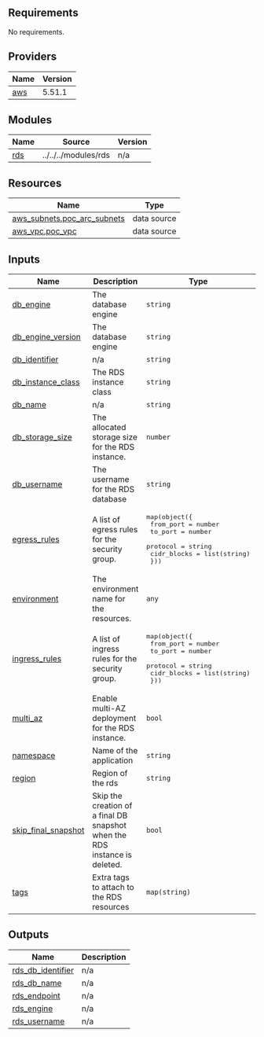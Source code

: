 <!-- BEGINNING OF PRE-COMMIT-TERRAFORM DOCS HOOK -->
## Requirements

No requirements.

## Providers

| Name | Version |
|------|---------|
| <a name="provider_aws"></a> [aws](#provider\_aws) | 5.51.1 |

## Modules

| Name | Source | Version |
|------|--------|---------|
| <a name="module_rds"></a> [rds](#module\_rds) | ../../../modules/rds | n/a |

## Resources

| Name | Type |
|------|------|
| [aws_subnets.poc_arc_subnets](https://registry.terraform.io/providers/hashicorp/aws/latest/docs/data-sources/subnets) | data source |
| [aws_vpc.poc_vpc](https://registry.terraform.io/providers/hashicorp/aws/latest/docs/data-sources/vpc) | data source |

## Inputs

| Name | Description | Type | Default | Required |
|------|-------------|------|---------|:--------:|
| <a name="input_db_engine"></a> [db\_engine](#input\_db\_engine) | The database engine | `string` | n/a | yes |
| <a name="input_db_engine_version"></a> [db\_engine\_version](#input\_db\_engine\_version) | The database engine | `string` | n/a | yes |
| <a name="input_db_identifier"></a> [db\_identifier](#input\_db\_identifier) | n/a | `string` | n/a | yes |
| <a name="input_db_instance_class"></a> [db\_instance\_class](#input\_db\_instance\_class) | The RDS instance class | `string` | n/a | yes |
| <a name="input_db_name"></a> [db\_name](#input\_db\_name) | n/a | `string` | n/a | yes |
| <a name="input_db_storage_size"></a> [db\_storage\_size](#input\_db\_storage\_size) | The allocated storage size for the RDS instance. | `number` | n/a | yes |
| <a name="input_db_username"></a> [db\_username](#input\_db\_username) | The username for the RDS database | `string` | n/a | yes |
| <a name="input_egress_rules"></a> [egress\_rules](#input\_egress\_rules) | A list of egress rules for the security group. | <pre>map(object({<br>    from_port   = number<br>    to_port     = number<br>    protocol    = string<br>    cidr_blocks = list(string)<br>  }))</pre> | n/a | yes |
| <a name="input_environment"></a> [environment](#input\_environment) | The environment name for the resources. | `any` | n/a | yes |
| <a name="input_ingress_rules"></a> [ingress\_rules](#input\_ingress\_rules) | A list of ingress rules for the security group. | <pre>map(object({<br>    from_port   = number<br>    to_port     = number<br>    protocol    = string<br>    cidr_blocks = list(string)<br>  }))</pre> | n/a | yes |
| <a name="input_multi_az"></a> [multi\_az](#input\_multi\_az) | Enable multi-AZ deployment for the RDS instance. | `bool` | n/a | yes |
| <a name="input_namespace"></a> [namespace](#input\_namespace) | Name of the application | `string` | n/a | yes |
| <a name="input_region"></a> [region](#input\_region) | Region of the rds | `string` | n/a | yes |
| <a name="input_skip_final_snapshot"></a> [skip\_final\_snapshot](#input\_skip\_final\_snapshot) | Skip the creation of a final DB snapshot when the RDS instance is deleted. | `bool` | n/a | yes |
| <a name="input_tags"></a> [tags](#input\_tags) | Extra tags to attach to the RDS resources | `map(string)` | `{}` | no |

## Outputs

| Name | Description |
|------|-------------|
| <a name="output_rds_db_identifier"></a> [rds\_db\_identifier](#output\_rds\_db\_identifier) | n/a |
| <a name="output_rds_db_name"></a> [rds\_db\_name](#output\_rds\_db\_name) | n/a |
| <a name="output_rds_endpoint"></a> [rds\_endpoint](#output\_rds\_endpoint) | n/a |
| <a name="output_rds_engine"></a> [rds\_engine](#output\_rds\_engine) | n/a |
| <a name="output_rds_username"></a> [rds\_username](#output\_rds\_username) | n/a |
<!-- END OF PRE-COMMIT-TERRAFORM DOCS HOOK -->
